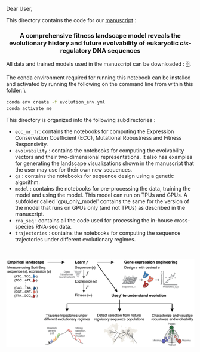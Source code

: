 
Dear User,

This directory contains the code for our <a href = "https://doi.org/10.1101/2021.02.17.430503">manuscript</a> : 

 <h3 align="center">A comprehensive fitness landscape model reveals the evolutionary history and future evolvability of eukaryotic <i>cis</i>-regulatory DNA sequences</h3>

All data and trained models used in the manuscript can be downloaded : <a href='https://zenodo.org/record/4436477#.X_8V-hNKgUF'>🗄️</a>.

The conda environment required for running this notebook can be installed and activated by running the following on the command line from within this folder: \

```bash
conda env create -f evolution_env.yml 
conda activate me
```

This directory is organized into the following subdirectories :
<ul>

    
<li> <code>ecc_mr_fr</code>: contains the notebooks for computing the Expression Conservation Coefficient (ECC), Mutational Robustness and Fitness Responsivity.
    
<li> <code>evolvability</code> : contains the notebooks for computing the evolvability vectors and their two-dimensional representations. It also has examples for generating the landscape visualizations shown in the manuscript that the user may use for their own new sequences.
    
<li> <code>ga</code> : contains the notebooks for sequence design using a genetic algorithm.

<li> <code>model</code> : contains the notebooks for pre-processing the data, training the model and using the model. This model can run on TPUs and GPUs. A subfolder called 'gpu_only_model' contains the same for the version of the model that runs on GPUs only (and not TPUs) as described in the manuscript.
    
<li> <code>rna_seq</code> : contains all the code used for processing the in-house cross-species RNA-seq data.

<li> <code>trajectories</code> : contains the notebooks for computing the sequence trajectories under different evolutionary regimes.

</ul>
<br>

<p align="center">
  <a href="../app/overview.png">
    <img src="../app/overview.png" alt="Logo">
  </a>
 </p>
